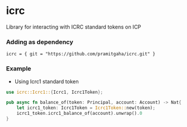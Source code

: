 # icrc
Library for interacting with ICRC standard tokens on ICP

<h3> Adding as dependency </h3>

```
icrc = { git = "https://github.com/pramitgaha/icrc.git" }
```

<h3> Example </h3>

- Using Icrc1 standard token
```rust
use icrc::Icrc1::{Icrc1, Icrc1Token};

pub async fn balance_of(token: Principal, account: Account) -> Nat{
    let icrc1_token: Icrc1Token = Icrc1Token::new(token);
    icrc1_token.icrc1_balance_of(account).unwrap().0
}
```

<!-- - Implementing Trait on `Struct`
this will be useful if you know that you'll be interacting with a fix token canister upfront
```rs
use icrc::icrc1::{Icrc1, TokenPrincipalFetcher};

pub const CKBTC: Principal = Principal::from_slice(b"mxzaz-hqaaa-aaaar-qaada-cai");

pub struct User{
    pub account: Account,
}

impl TokenPrincipalFetcher for User{
    fn token_principal(&self) -> Principal{
        CKBTC
    }
}

impl Icrc1 for User{}
``` -->